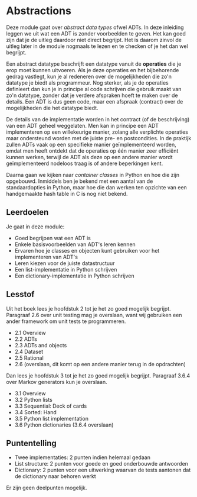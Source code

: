 # Abstractions

Deze module gaat over *abstract data types* ofwel ADTs. In deze inleiding leggen we uit wat een ADT is zonder voorbeelden te geven. Het kan goed zijn dat je de uitleg daardoor niet direct begrijpt. Het is daarom zinvol de uitleg later in de module nogmaals te lezen en te checken of je het dan wel begrijpt.

Een abstract datatype beschrijft een datatype vanuit de **operaties** die je erop moet kunnen uitvoeren. Als je deze operaties en het bijbehorende gedrag vastlegt, kun je al redeneren over de mogelijkheden die zo'n datatype je biedt als programmeur. Nog sterker, als je de operaties definieert dan kun je in principe al code schrijven die gebruik maakt van zo'n datatype, zonder dat je verdere afspraken hoeft te maken over de details. Een ADT is dus geen code, maar een afspraak  (contract) over de mogelijkheden die het datatype biedt.

De details van de implementatie worden in het contract (of de beschrijving) van een ADT geheel weggelaten. Men kan in principe een ADT implementeren op een willekeurige manier, zolang alle verplichte operaties maar ondersteund worden met de juiste pre- en postcondities. In de praktijk zullen ADTs vaak op een specifieke manier geïmplementeerd worden, omdat men heeft ontdekt dat de operaties op één manier zeer efficiënt kunnen werken, terwijl de ADT als deze op een andere manier wordt geïmplementeerd nodeloos traag is of andere beperkingen kent.

Daarna gaan we kijken naar *container classes* in Python en hoe die zijn opgebouwd. Inmiddels ben je bekend met een aantal van de standaardopties in Python, maar hoe die dan werken ten opzichte van een handgemaakte hash table in C is nog niet bekend.

## Leerdoelen

Je gaat in deze module:

- Goed begrijpen wat een ADT is
- Enkele basisvoorbeelden van ADT's leren kennen
- Ervaren hoe je classes en objecten kunt gebruiken voor het implementeren van ADT's
- Leren kiezen voor de juiste datastructuur
- Een list-implementatie in Python schrijven
- Een dictionary-implementatie in Python schrijven

## Lesstof

Uit het boek lees je hoofdstuk 2 tot je het zo goed mogelijk begrijpt. Paragraaf 2.6 over unit testing mag je overslaan, want wij gebruiken een ander framework om unit tests te programmeren.

- 2.1 Overview
- 2.2 ADTs
- 2.3 ADTs and objects
- 2.4 Dataset
- 2.5 Rational
- 2.6 (overslaan, dit komt op een andere manier terug in de opdrachten)

Dan lees je hoofdstuk 3 tot je het zo goed mogelijk begrijpt. Paragraaf 3.6.4 over Markov generators kun je overslaan.

- 3.1 Overview
- 3.2 Python lists
- 3.3 Sequential: Deck of cards
- 3.4 Sorted: Hand
- 3.5 Python list implementation
- 3.6 Python dictionaries (3.6.4 overslaan)

## Puntentelling

- Twee implementaties: 2 punten indien helemaal gedaan
- List structure: 2 punten voor goede en goed onderbouwde antwoorden
- Dictionary: 2 punten voor een uitwerking waarvan de tests aantonen dat de dictionary naar behoren werkt

Er zijn geen deelpunten mogelijk.
